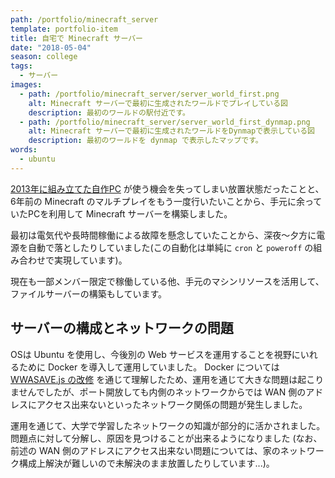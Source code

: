 ```yaml
---
path: /portfolio/minecraft_server
template: portfolio-item
title: 自宅で Minecraft サーバー
date: "2018-05-04"
season: college
tags:
  - サーバー
images:
  - path: /portfolio/minecraft_server/server_world_first.png
    alt: Minecraft サーバーで最初に生成されたワールドでプレイしている図
    description: 最初のワールドの駅付近です。
  - path: /portfolio/minecraft_server/server_world_first_dynmap.png
    alt: Minecraft サーバーで最初に生成されたワールドをDynmapで表示している図
    description: 最初のワールドを dynmap で表示したマップです。
words:
  - ubuntu
---
```


[2013年に組み立てた自作PC](/portfolio/build_pc) が使う機会を失ってしまい放置状態だったことと、6年前の Minecraft のマルチプレイをもう一度行いたいことから、手元に余っていたPCを利用して Minecraft サーバーを構築しました。

最初は電気代や長時間稼働による故障を懸念していたことから、深夜～夕方に電源を自動で落としたりしていました(この自動化は単純に `cron` と `poweroff` の組み合わせで実現しています)。

現在も一部メンバー限定で稼働している他、手元のマシンリソースを活用して、ファイルサーバーの構築もしています。

## サーバーの構成とネットワークの問題

OSは Ubuntu を使用し、今後別の Web サービスを運用することを視野にいれるために Docker を導入して運用していました。 Docker については [WWASAVE.js の改修](/portfolio/wwa_save_js) を通じて理解したため、運用を通じて大きな問題は起こりませんでしたが、ポート開放しても内側のネットワークからでは WAN 側のアドレスにアクセス出来ないといったネットワーク関係の問題が発生しました。

運用を通じて、大学で学習したネットワークの知識が部分的に活かされました。問題点に対して分解し、原因を見つけることが出来るようになりました (なお、前述の WAN 側のアドレスにアクセス出来ない問題については、家のネットワーク構成上解決が難しいので未解決のまま放置したりしています...)。

